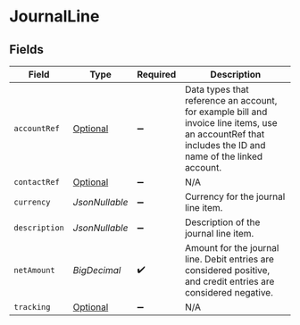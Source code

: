 # JournalLine


## Fields

| Field                                                                                                                                                 | Type                                                                                                                                                  | Required                                                                                                                                              | Description                                                                                                                                           |
| ----------------------------------------------------------------------------------------------------------------------------------------------------- | ----------------------------------------------------------------------------------------------------------------------------------------------------- | ----------------------------------------------------------------------------------------------------------------------------------------------------- | ----------------------------------------------------------------------------------------------------------------------------------------------------- |
| `accountRef`                                                                                                                                          | [Optional<AccountRef>](../../models/components/AccountRef.md)                                                                                         | :heavy_minus_sign:                                                                                                                                    | Data types that reference an account, for example bill and invoice line items, use an accountRef that includes the ID and name of the linked account. |
| `contactRef`                                                                                                                                          | [Optional<ContactReference>](../../models/components/ContactReference.md)                                                                             | :heavy_minus_sign:                                                                                                                                    | N/A                                                                                                                                                   |
| `currency`                                                                                                                                            | *JsonNullable<String>*                                                                                                                                | :heavy_minus_sign:                                                                                                                                    | Currency for the journal line item.                                                                                                                   |
| `description`                                                                                                                                         | *JsonNullable<String>*                                                                                                                                | :heavy_minus_sign:                                                                                                                                    | Description of the journal line item.                                                                                                                 |
| `netAmount`                                                                                                                                           | *BigDecimal*                                                                                                                                          | :heavy_check_mark:                                                                                                                                    | Amount for the journal line. Debit entries are considered positive, and credit entries are considered negative.                                       |
| `tracking`                                                                                                                                            | [Optional<PropertieTracking2>](../../models/components/PropertieTracking2.md)                                                                         | :heavy_minus_sign:                                                                                                                                    | N/A                                                                                                                                                   |